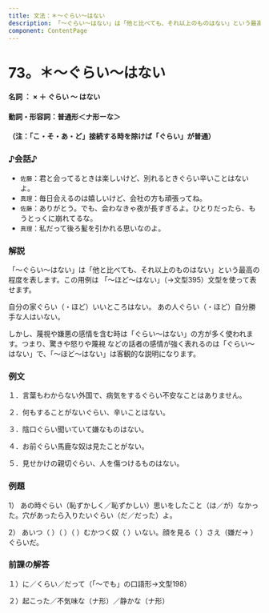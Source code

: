 ```yaml
---
title: 文法：＊～ぐらい～はない
description: 「～ぐらい～はない」は「他と比べても、それ以上のものはない」という最高の程度を表します。この用例は 「～ほど～はない」（→文型395）文型を使って表せます。
component: ContentPage
---
```



# 73。＊～ぐらい～はない
#### 名詞 ： × ＋ ぐらい ～ はない
#### 動詞・形容詞：普通形＜ナ形ーな＞
#### （注：「こ・そ・あ・ど」接続する時を除けば「ぐらい」が普通）
### ♪会話♪
- `佐藤`：君と会ってるときは楽しいけど、別れるときぐらい辛いことはないよ。
- `真理`：毎日会えるのは嬉しいけど、会社の方も頑張ってね。
- `佐藤`：ありがとう。でも、会わなきゃ夜が長すぎるよ。ひとりだったら、もうとっくに崩れてるな。
- `真理`：私だって後ろ髪を引かれる思いなのよ。
### 解説
「～ぐらい～はない」は「他と比べても、それ以上のものはない」という最高の程度を表します。この用例は 「～ほど～はない」（→文型395）文型を使って表せます。

自分の家ぐらい（・ほど）いいところはない。 あの人ぐらい（・ほど）自分勝手な人はいない。

しかし、蔑視や嫌悪の感情を含む時は「ぐらい～はない」の方が多く使われます。つまり、驚きや怒りや蔑視 などの話者の感情が強く表れるのは「ぐらい～はない」で、「～ほど～はない」は客観的な説明になります。
### 例文
１．言葉もわからない外国で、病気をするぐらい不安なことはありません。

２．何もすることがないぐらい、辛いことはない。

３．陰口ぐらい聞いていて嫌なものはない。

４．お前ぐらい馬鹿な奴は見たことがない。

５．見せかけの親切ぐらい、人を傷つけるものはない。
### 例題
1） あの時ぐらい（恥ずかしく／恥ずかしい）思いをしたこと（は／が）なかった。穴があったら入りたいぐらい（だ／だった）よ。    

2） あいつ（ ）（ ）（ ）むかつく奴（ ）いない。顔を見る（ ）さえ（嫌だ→ ）ぐらいだ。
### 前課の解答
１）に／くらい／だって（「～でも」の口語形→文型198）

２）起こった／不気味な（ナ形）／静かな（ナ形）
